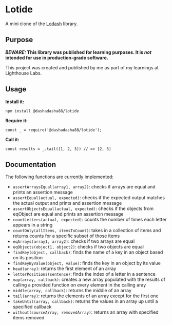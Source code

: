 # Lotide

A mini clone of the [Lodash](https://lodash.com) library.

## Purpose

**_BEWARE:_ This library was published for learning purposes. It is _not_ intended for use in production-grade software.**

This project was created and published by me as part of my learnings at Lighthouse Labs. 

## Usage

**Install it:**

`npm install @dashadasha88/lotide`

**Require it:**

`const _ = require('@dashadasha88/lotide');`

**Call it:**

`const results = _.tail([1, 2, 3]) // => [2, 3]`

## Documentation

The following functions are currently implemented:

* `assertArraysEqual(array1, array2)`: checks if arrays are equal and prints an assertion message
* `assertEqual(actual, expected)`: checks if the expected output matches the actual output and prints and assertion message
* `assertObjectsEqual(actual, expected)`: checks if the objects from eqObject are equal and prints an assertion message
* `countLetters(actual, expected)`: counts the number of times each letter appears in a string
* `countOnly(allItems, itemsToCount)`: takes in a collection of items and returns counts for a specific subset of those items
* `eqArrays(array1, array2)`: checks if two arrays are equal
* `eqObjects(object1, object2)`: checks if two objects are equal
* `findKey(object, callback)`: finds the name of a key in an object based on its position
* `findKeyByValue(object, value)`: finds the key in an object by its value
* `head(array)`: returns the first element of an array
* `letterPositions(sentence)`: finds the index of a letter in a sentence
* `map(array, callback)`: creates a new array populated with the results of calling a provided function on every element in the calling aray
* `middle(array, callback)`: returns the middle of an array
* `tail(array)`: returns the elements of an array except for the first one
* `takeUntil(array, callback)`: returns the values in an array up until a specified callback 
* `without(sourceArray, removedArray)`: returns an array with specified items removed